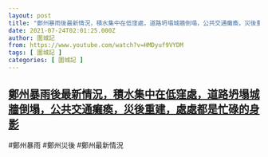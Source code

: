 ```yaml
---
layout: post
title: "鄭州暴雨後最新情況，積水集中在低窪處，道路坍塌城牆倒塌，公共交通癱瘓，災後重建，處處都是忙碌的身影"
date: 2021-07-24T02:01:25.000Z
author: 圍城記
from: https://www.youtube.com/watch?v=HMDyuf9VYDM
tags: [ 圍城記 ]
categories: [ 圍城記 ]
---
```

<!--1627092085000-->
[鄭州暴雨後最新情況，積水集中在低窪處，道路坍塌城牆倒塌，公共交通癱瘓，災後重建，處處都是忙碌的身影](https://www.youtube.com/watch?v=HMDyuf9VYDM)
------

<div>
#鄭州暴雨 #鄭州災後 #鄭州最新情況
</div>
